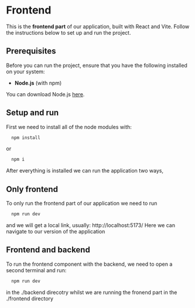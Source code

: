 # Frontend

This is the **frontend part** of our application, built with React and Vite. Follow the instructions below to set up and run the project.

## Prerequisites

Before you can run the project, ensure that you have the following installed on your system:

- **Node.js** (with npm)

You can download Node.js [here](https://nodejs.org/).

## Setup and run

First we need to install all of the node modules with:

```bash
  npm install
```

or

```bash
  npm i
```

After everything is installed we can run the application two ways,

## Only frontend

To only run the frontend part of our application we need to run

```bash
  npm run dev
```

and we will get a local link, usually: http://localhost:5173/
Here we can navigate to our version of the application

## Frontend and backend

To run the frontend component with the backend, we need to open a second terminal and run:

```bash
  npm run dev
```

in the ./backend direcotry whilst we are running the fronend part in the ./frontend directory
